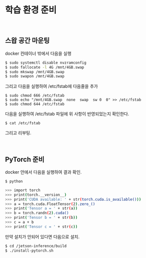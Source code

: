 
# 학습 환경 준비

<br>

## 스왑 공간 마운팅

docker 컨테이너 밖에서 다음을 실행

```bash
$ sudo systemctl disable nvzramconfig
$ sudo fallocate -l 4G /mnt/4GB.swap
$ sudo mkswap /mnt/4GB.swap
$ sudo swapon /mnt/4GB.swap
```

그리고 다음을 실행하여 /etc/fstab에 다음줄을 추가

```
$ sudo chmod 666 /etc/fstab 
$ sudo echo "/mnt/4GB.swap  none  swap  sw 0  0" >> /etc/fstab
$ sudo chmod 644 /etc/fstab
```

다음을 실행하여 /etc/fstab 파일에 위 사항이 반영되었는지 확인한다.
```
$ cat /etc/fstab
```

그리고 리부팅.

<br>

## PyTorch 준비

docker 안에서 다음을 실행하여 결과 확인.

```bash
$ python

>>> import torch
>>> print(torch.__version__)
>>> print('CUDA available: ' + str(torch.cuda.is_available()))
>>> a = torch.cuda.FloatTensor(2).zero_()
>>> print('Tensor a = ' + str(a))
>>> b = torch.randn(2).cuda()
>>> print('Tensor b = ' + str(b))
>>> c = a + b
>>> print('Tensor c = ' + str(c))
```

만약 설치가 안되어 있다면 다음으로 설치.

```bash
$ cd /jetson-inference/build
$ ./install-pytorch.sh
```

<br>

